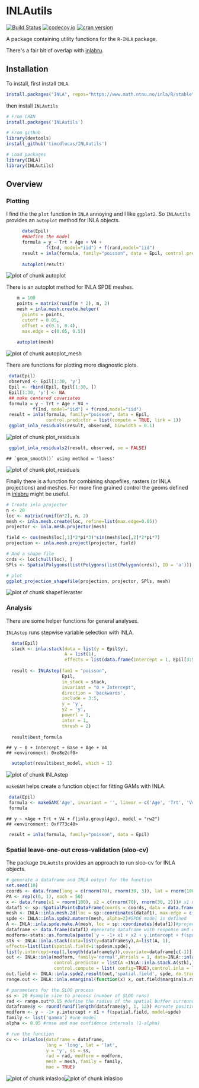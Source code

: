 INLAutils
==========

[![Build Status](https://travis-ci.org/timcdlucas/INLAutils.svg)](https://travis-ci.org/timcdlucas/INLAutils)
[![codecov.io](https://codecov.io/github/timcdlucas/INLAutils/coverage.svg?branch=master)](https://codecov.io/github/timcdlucas/INLAutils?branch=master)
[![cran version](http://www.r-pkg.org/badges/version/INLAutils)](https://cran.rstudio.com/web/packages/INLAutls) 


A package containing utility functions for the `R-INLA` package.

There's a fair bit of overlap with [inlabru](http://www.github.com/fbachl/inlabru).


Installation
-------------

To install, first install `INLA`.


```r
install.packages("INLA", repos="https://www.math.ntnu.no/inla/R/stable")
```

then install `INLAutils`


```r
# From CRAN
install.packages('INLAutils')

# From github
library(devtools)
install_github('timcdlucas/INLAutils')

# Load packages
library(INLA)
library(INLAutils)
```





Overview
--------




### Plotting


I find the the `plot` function in `INLA` annoying and I like `ggplot2`.
So `INLAutils` provides an `autoplot` method for INLA objects.


```r
      data(Epil)
      ##Define the model
      formula = y ~ Trt + Age + V4 +
               f(Ind, model="iid") + f(rand,model="iid")
      result = inla(formula, family="poisson", data = Epil, control.predictor = list(compute = TRUE))
     
      autoplot(result)
```

![plot of chunk autoplot](figure/autoplot-1.png)


There is an autoplot method for INLA SPDE meshes.


```r
    m = 100
    points = matrix(runif(m * 2), m, 2)
    mesh = inla.mesh.create.helper(
      points = points,
      cutoff = 0.05,
      offset = c(0.1, 0.4),
      max.edge = c(0.05, 0.5))
    
    autoplot(mesh)
```

![plot of chunk autoplot_mesh](figure/autoplot_mesh-1.png)


There are functions for plotting more diagnostic plots.


```r
 data(Epil)
 observed <- Epil[1:30, 'y']
 Epil <- rbind(Epil, Epil[1:30, ])
 Epil[1:30, 'y'] <- NA
 ## make centered covariates
 formula = y ~ Trt + Age + V4 +
          f(Ind, model="iid") + f(rand,model="iid")
 result = inla(formula, family="poisson", data = Epil,
               control.predictor = list(compute = TRUE, link = 1))
 ggplot_inla_residuals(result, observed, binwidth = 0.1)
```

![plot of chunk plot_residuals](figure/plot_residuals-1.png)

```r
 ggplot_inla_residuals2(result, observed, se = FALSE)
```

```
## `geom_smooth()` using method = 'loess'
```

![plot of chunk plot_residuals](figure/plot_residuals-2.png)

Finally there is a function for combining shapefiles, rasters (or INLA projections) and meshes.
For more fine grained control the geoms defined in [inlabru](http://www.github.com/fbachl/inlabru) might be useful.


```r
# Create inla projector
n <- 20
loc <- matrix(runif(n*2), n, 2)
mesh <- inla.mesh.create(loc, refine=list(max.edge=0.05))
projector <- inla.mesh.projector(mesh)

field <- cos(mesh$loc[,1]*2*pi*3)*sin(mesh$loc[,2]*2*pi*7)
projection <- inla.mesh.project(projector, field)

# And a shape file
crds <- loc[chull(loc), ]
SPls <- SpatialPolygons(list(Polygons(list(Polygon(crds)), ID = 'a')))

# plot
ggplot_projection_shapefile(projection, projector, SPls, mesh)
```

![plot of chunk shapefileraster](figure/shapefileraster-1.png)

### Analysis

There are some helper functions for general analyses.


`INLAstep` runs stepwise variable selection with INLA.


```r
  data(Epil)
  stack <- inla.stack(data = list(y = Epil$y),
                      A = list(1),
                      effects = list(data.frame(Intercept = 1, Epil[3:5])))
                      
  result <- INLAstep(fam1 = "poisson", 
                     Epil,
                     in_stack = stack,
                     invariant = "0 + Intercept",
                     direction = 'backwards',
                     include = 3:5,
                     y = 'y',
                     y2 = 'y',
                     powerl = 1,
                     inter = 1,
                     thresh = 2)
  
  result$best_formula
```

```
## y ~ 0 + Intercept + Base + Age + V4
## <environment: 0xe8e2cf0>
```

```r
  autoplot(result$best_model, which = 1)
```

![plot of chunk INLAstep](figure/INLAstep-1.png)



`makeGAM` helps create a function object for fitting GAMs with INLA.


```r
 data(Epil)
 formula <- makeGAM('Age', invariant = '', linear = c('Age', 'Trt', 'V4'), returnstring = FALSE)
 formula
```

```
## y ~ +Age + Trt + V4 + f(inla.group(Age), model = "rw2")
## <environment: 0xf773c40>
```

```r
 result = inla(formula, family="poisson", data = Epil)
```

### Spatial leave-one-out cross-validation (sloo-cv)

The package `INLAutils` provides an approach to run sloo-cv for INLA objects.


```r
# generate a dataframe and INLA output for the function
set.seed(10)
coords <- data.frame(long = c(rnorm(70), rnorm(30, 3)), lat = rnorm(100))
PA <- rep(c(0, 1), each = 50)
x <- data.frame(x1 = rnorm(100), x2 = c(rnorm(70), rnorm(30, 2)))# x1 no relat., x2 pos. relat.
dataf1 <- sp::SpatialPointsDataFrame(coords = coords, data = data.frame(y = PA, x))
mesh <- INLA::inla.mesh.2d(loc = sp::coordinates(dataf1), max.edge = c(3, 3),cutoff = 1.3)
spde <- INLA::inla.spde2.matern(mesh, alpha=2)#SPDE model is defined
A <- INLA::inla.spde.make.A(mesh, loc = sp::coordinates(dataf1))#projector matrix
dataframe <- data.frame(dataf1) #generate dataframe with response and covariate
modform<-stats::as.formula(paste('y ~ -1+ x1 + x2 + y.intercept + f(spatial.field, model=spde)'))
stk <- INLA::inla.stack(data=list(y=dataframe$y),A=list(A, 1),
effects=list(list(spatial.field=1:spde$n.spde),
list(y.intercept=rep(1,length(dataframe$y)),covariate=dataframe[c(-1)])),tag='est')
out <- INLA::inla(modform, family='normal',Ntrials = 1, data=INLA::inla.stack.data(stk, spde=spde),
                  control.predictor = list(A =INLA::inla.stack.A(stk),link=1),
                  control.compute = list( config=TRUE),control.inla = list(int.strategy='eb'))
out.field <- INLA::inla.spde2.result(out,'spatial.field', spde, do.transf = TRUE)
range.out <- INLA::inla.emarginal(function(x) x, out.field$marginals.range.nominal[[1]])

# parameters for the SLOO process
ss <- 20 #sample size to process (number of SLOO runs)
rad <- range.out*0.15 #define the radius of the spatial buffer surrounding the removed point
dataframe$y <- round(runif(length(dataframe$y), 1, 12)) #create positive discrete response
modform <- y ~ -1+ y.intercept + x1 + f(spatial.field, model=spde)
family <- list('gamma') #one model
alpha <- 0.05 #rmse and mae confidence intervals (1-alpha)

# run the function
cv <- inlasloo(dataframe = dataframe, 
               long = 'long', lat = 'lat',
               y = 'y', ss = ss, 
               rad = rad, modform = modform,
               mesh = mesh, family = family,
               mae = TRUE)
```

![plot of chunk inlasloo](figure/inlasloo-1.png)![plot of chunk inlasloo](figure/inlasloo-2.png)


